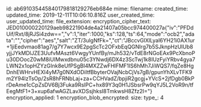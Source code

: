 id: ab691035445840179818129276eb684e
mime: 
filename: 
created_time: 
updated_time: 2019-12-11T10:06:10.816Z
user_created_time: 
user_updated_time: 
file_extension: 
encryption_cipher_text: JED010000220129aeb98221904de4a21407a05bcc974400027a{"iv":"PFDdUif/Rxt/8jRJSi4zdw==","v":1,"iter":1000,"ks":128,"ts":64,"mode":"ocb2","adata":"","cipher":"aes","salt":"ZT/3ulgNfFk=","ct":"JBccvGlXlLyal6YH21i0AX1ur+1jiEedvmao81ag7/g7Y7wcx9E2pgScTc2OFxbEqQGNIrg7b5SJknpHzUlUb8yjjJYkMDlJZE3UufvMAszt6VwgyYUnfBy/mJh532/vTdE8rNGoEAx9PcXbnoPu30DOocZ0wM8iUIMwxdbnu05c3YNwdj6DX4z3ScTwj1k8IUzFyiYRbv4gya7LWN2x1opHZYzGInk8eUfPSgBI4MXZZwFHlFMF1IS6hMh7JiWQS7/fqZe8HgDnhEWHrvHEXl4yM7g0NXdODiItfBbyterOVajNcbCjVs7gB/gpunYhXLvTFK9m2Y94lzTsOp/2sR8hFRNbLaj+za+CCHVadZ/bpjiR2gcgj+YVcS+2jfDgb0BkPrDeAme1cCpZsDV6Bj3Fuka9RslPC+hx89Y3q0H1JSbsrPw9qYJ5L2VoR9n/tfEegMtF1+3+xup6afwAGZLavXDSsjhksI8TmkwsH8Zfz2I="}
encryption_applied: 1
encryption_blob_encrypted: 
size: 
type_: 4
